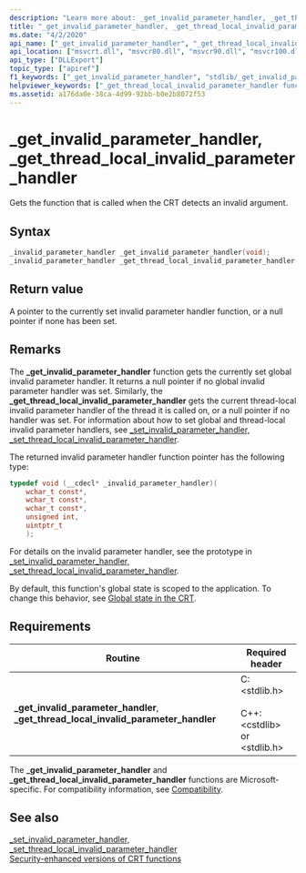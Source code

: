```yaml
---
description: "Learn more about: _get_invalid_parameter_handler, _get_thread_local_invalid_parameter_handler"
title: "_get_invalid_parameter_handler, _get_thread_local_invalid_parameter_handler"
ms.date: "4/2/2020"
api_name: ["_get_invalid_parameter_handler", "_get_thread_local_invalid_parameter_handler", "_o__get_invalid_parameter_handler", "_o__get_thread_local_invalid_parameter_handler"]
api_location: ["msvcrt.dll", "msvcr80.dll", "msvcr90.dll", "msvcr100.dll", "msvcr100_clr0400.dll", "msvcr110.dll", "msvcr110_clr0400.dll", "msvcr120.dll", "msvcr120_clr0400.dll", "ucrtbase.dll", "api-ms-win-crt-runtime-l1-1-0.dll", "api-ms-win-crt-private-l1-1-0.dll"]
api_type: ["DLLExport"]
topic_type: ["apiref"]
f1_keywords: ["_get_invalid_parameter_handler", "stdlib/_get_invalid_parameter_handler", "_get_thread_local_invalid_parameter_handler", "stdlib/_get_thread_local_invalid_parameter_handler"]
helpviewer_keywords: ["_get_thread_local_invalid_parameter_handler function", "_get_invalid_parameter_handler function"]
ms.assetid: a176da0e-38ca-4d99-92bb-b0e2b8072f53
---
```

# _get_invalid_parameter_handler, _get_thread_local_invalid_parameter_handler

Gets the function that is called when the CRT detects an invalid argument.

## Syntax

```C
_invalid_parameter_handler _get_invalid_parameter_handler(void);
_invalid_parameter_handler _get_thread_local_invalid_parameter_handler(void);
```

## Return value

A pointer to the currently set invalid parameter handler function, or a null pointer if none has been set.

## Remarks

The **_get_invalid_parameter_handler** function gets the currently set global invalid parameter handler. It returns a null pointer if no global invalid parameter handler was set. Similarly, the **_get_thread_local_invalid_parameter_handler** gets the current thread-local invalid parameter handler of the thread it is called on, or a null pointer if no handler was set. For information about how to set global and thread-local invalid parameter handlers, see [_set_invalid_parameter_handler, _set_thread_local_invalid_parameter_handler](set-invalid-parameter-handler-set-thread-local-invalid-parameter-handler.md).

The returned invalid parameter handler function pointer has the following type:

```C
typedef void (__cdecl* _invalid_parameter_handler)(
    wchar_t const*,
    wchar_t const*,
    wchar_t const*,
    unsigned int,
    uintptr_t
    );
```

For details on the invalid parameter handler, see the prototype in [_set_invalid_parameter_handler, _set_thread_local_invalid_parameter_handler](set-invalid-parameter-handler-set-thread-local-invalid-parameter-handler.md).

By default, this function's global state is scoped to the application. To change this behavior, see [Global state in the CRT](../global-state.md).

## Requirements

|Routine|Required header|
|-------------|---------------------|
|**_get_invalid_parameter_handler**, **_get_thread_local_invalid_parameter_handler**|C: \<stdlib.h><br /><br /> C++: \<cstdlib> or \<stdlib.h>|

The **_get_invalid_parameter_handler** and **_get_thread_local_invalid_parameter_handler** functions are Microsoft-specific. For compatibility information, see [Compatibility](../compatibility.md).

## See also

[_set_invalid_parameter_handler, _set_thread_local_invalid_parameter_handler](set-invalid-parameter-handler-set-thread-local-invalid-parameter-handler.md)\
[Security-enhanced versions of CRT functions](../security-enhanced-versions-of-crt-functions.md)
